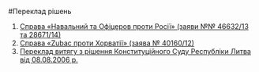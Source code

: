 #Переклад рішень

1. [Справа «Навальний та Офіцеров проти Росії» (заяви №№ 46632/13 та 28671/14)](./navalnyi.md)
2. [Справа «Zubac проти Хорватії» (заява № 40160/12)](./zubac.md)
3. [Переклад витягу з рішення Конституційного Суду Республіки Литва від 08.08.2006 р.](./vytyag.md)
